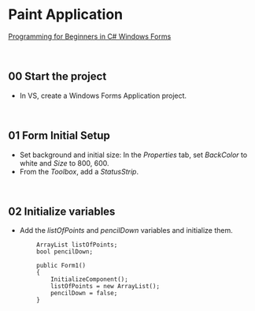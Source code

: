 # Paint Application
[Programming for Beginners in C# Windows Forms](https://www.udemy.com/programming-windows-applications-for-desktop-in-c-sharp/)

&nbsp;
## 00 Start the project
* In VS, create a Windows Forms Application project.

&nbsp;
## 01 Form Initial Setup
* Set background and initial size: In the *Properties* tab, set *BackColor* to white and *Size* to 800, 600.
* From the *Toolbox*, add a *StatusStrip*.

&nbsp;
## 02 Initialize variables
* Add the *listOfPoints* and *pencilDown* variables and initialize them.
```
        ArrayList listOfPoints;
        bool pencilDown;

        public Form1()
        {
            InitializeComponent();
            listOfPoints = new ArrayList();
            pencilDown = false;
        }
```
